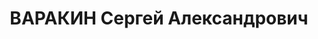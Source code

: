 ---
title: ВАРАКИН Сергей Александрович
description: "1892 г.р. \n  г. Орск., начальник строительства. \n  04.02.1938 г. ВК\
  \ ВС СССР приговорен к ВМН. \n  Реабилитирован 15.02.1993 г."
---